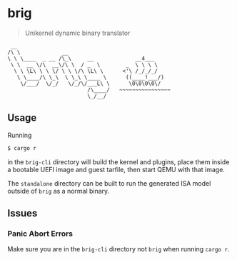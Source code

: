 # brig

> Unikernel dynamic binary translator

```
 __
/\ \             __
\ \ \____  _ __ /\_\     __             __4___
 \ \  __ \/\  __\/\ \  / _  \        _  \ \ \ \
  \ \ \L\ \ \ \/ \ \ \/\ \L\ \      <'\ /_/_/_/
   \ \____/\ \_\  \ \_\ \____ \      ((____!___/)
    \/___/  \/_/   \/_/\/___L\ \      \0\0\0\0\/
                         /\____/   ~~~~~~~~~~~~~~~~
                         \_/__/
```

## Usage

Running

```bash
$ cargo r
```

in the `brig-cli` directory will build the kernel and plugins, place them inside a bootable UEFI image and guest tarfile, then start QEMU with that image.

The `standalone` directory can be built to run the generated ISA model outside of `brig` as a normal binary.

## Issues

### Panic Abort Errors

Make sure you are in the `brig-cli` directory not `brig` when running `cargo r`.
